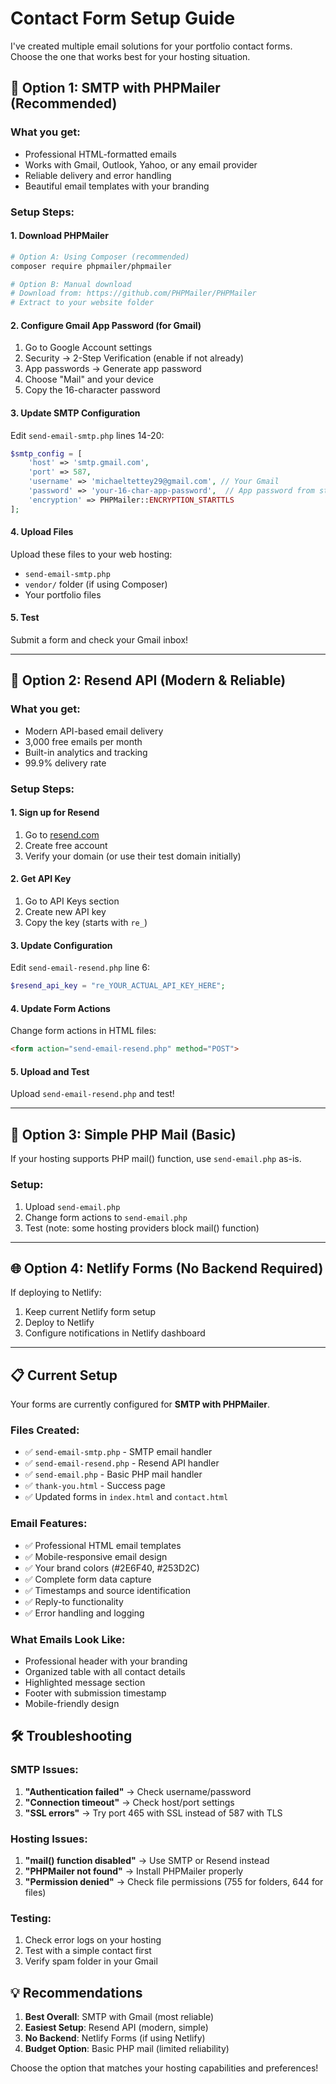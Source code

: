 # Contact Form Setup Guide

I've created multiple email solutions for your portfolio contact forms. Choose the one that works best for your hosting situation.

## 🚀 Option 1: SMTP with PHPMailer (Recommended)

### What you get:
- Professional HTML-formatted emails
- Works with Gmail, Outlook, Yahoo, or any email provider
- Reliable delivery and error handling
- Beautiful email templates with your branding

### Setup Steps:

#### 1. Download PHPMailer
```bash
# Option A: Using Composer (recommended)
composer require phpmailer/phpmailer

# Option B: Manual download
# Download from: https://github.com/PHPMailer/PHPMailer
# Extract to your website folder
```

#### 2. Configure Gmail App Password (for Gmail)
1. Go to Google Account settings
2. Security → 2-Step Verification (enable if not already)
3. App passwords → Generate app password
4. Choose "Mail" and your device
5. Copy the 16-character password

#### 3. Update SMTP Configuration
Edit `send-email-smtp.php` lines 14-20:
```php
$smtp_config = [
    'host' => 'smtp.gmail.com',
    'port' => 587,
    'username' => 'michaeltettey29@gmail.com', // Your Gmail
    'password' => 'your-16-char-app-password',  // App password from step 2
    'encryption' => PHPMailer::ENCRYPTION_STARTTLS
];
```

#### 4. Upload Files
Upload these files to your web hosting:
- `send-email-smtp.php`
- `vendor/` folder (if using Composer)
- Your portfolio files

#### 5. Test
Submit a form and check your Gmail inbox!

---

## 📧 Option 2: Resend API (Modern & Reliable)

### What you get:
- Modern API-based email delivery
- 3,000 free emails per month
- Built-in analytics and tracking
- 99.9% delivery rate

### Setup Steps:

#### 1. Sign up for Resend
1. Go to [resend.com](https://resend.com)
2. Create free account
3. Verify your domain (or use their test domain initially)

#### 2. Get API Key
1. Go to API Keys section
2. Create new API key
3. Copy the key (starts with `re_`)

#### 3. Update Configuration
Edit `send-email-resend.php` line 6:
```php
$resend_api_key = "re_YOUR_ACTUAL_API_KEY_HERE";
```

#### 4. Update Form Actions
Change form actions in HTML files:
```html
<form action="send-email-resend.php" method="POST">
```

#### 5. Upload and Test
Upload `send-email-resend.php` and test!

---

## 📮 Option 3: Simple PHP Mail (Basic)

If your hosting supports PHP mail() function, use `send-email.php` as-is.

### Setup:
1. Upload `send-email.php`
2. Change form actions to `send-email.php`
3. Test (note: some hosting providers block mail() function)

---

## 🌐 Option 4: Netlify Forms (No Backend Required)

If deploying to Netlify:
1. Keep current Netlify form setup
2. Deploy to Netlify
3. Configure notifications in Netlify dashboard

---

## 📋 Current Setup

Your forms are currently configured for **SMTP with PHPMailer**.

### Files Created:
- ✅ `send-email-smtp.php` - SMTP email handler
- ✅ `send-email-resend.php` - Resend API handler  
- ✅ `send-email.php` - Basic PHP mail handler
- ✅ `thank-you.html` - Success page
- ✅ Updated forms in `index.html` and `contact.html`

### Email Features:
- ✅ Professional HTML email templates
- ✅ Mobile-responsive email design
- ✅ Your brand colors (#2E6F40, #253D2C)
- ✅ Complete form data capture
- ✅ Timestamps and source identification
- ✅ Reply-to functionality
- ✅ Error handling and logging

### What Emails Look Like:
- Professional header with your branding
- Organized table with all contact details
- Highlighted message section
- Footer with submission timestamp
- Mobile-friendly design

## 🛠 Troubleshooting

### SMTP Issues:
1. **"Authentication failed"** → Check username/password
2. **"Connection timeout"** → Check host/port settings
3. **"SSL errors"** → Try port 465 with SSL instead of 587 with TLS

### Hosting Issues:
1. **"mail() function disabled"** → Use SMTP or Resend instead
2. **"PHPMailer not found"** → Install PHPMailer properly
3. **"Permission denied"** → Check file permissions (755 for folders, 644 for files)

### Testing:
1. Check error logs on your hosting
2. Test with a simple contact first
3. Verify spam folder in your Gmail

## 💡 Recommendations

1. **Best Overall**: SMTP with Gmail (most reliable)
2. **Easiest Setup**: Resend API (modern, simple)
3. **No Backend**: Netlify Forms (if using Netlify)
4. **Budget Option**: Basic PHP mail (limited reliability)

Choose the option that matches your hosting capabilities and preferences!